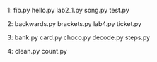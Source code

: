 1:
fib.py
hello.py
lab2_1.py
song.py
test.py

2:
backwards.py
brackets.py
lab4.py
ticket.py

3:
bank.py
card.py
choco.py
decode.py
steps.py

4:
clean.py
count.py
